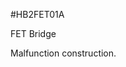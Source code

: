 <!--- PrjInfo ---> <!--- Please remove this line after manually editing --->
<!--- 00a56be08b96043df9e37d6aff7b6990 --->
<!--- Created:20170111-16:38: ---> 
<!--- Author:Mlab: ---> 
<!--- AuthorEmail:mlab@mlab.cz: ---> 
<!--- Tags:imported: ---> 
<!--- Ust:None: ---> 
<!--- Name:HB2FET01A: --->
#HB2FET01A 
<!--- LongName --->
FET Bridge
<!--- ELongName ---> 

<!--- Lead --->
Malfunction construction.
<!--- ELead ---> 


​
​
<!--- Description --->
<!--- EDescription --->
<!--- Content --->
<!--- EContent --->
            
